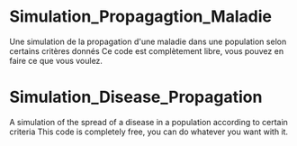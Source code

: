 # Simulation_Propagagtion_Maladie
Une simulation de la propagation d'une maladie dans une population selon certains critères donnés
Ce code est complètement libre, vous pouvez en faire ce que vous voulez.

# Simulation_Disease_Propagation
A simulation of the spread of a disease in a population according to certain criteria
This code is completely free, you can do whatever you want with it.
